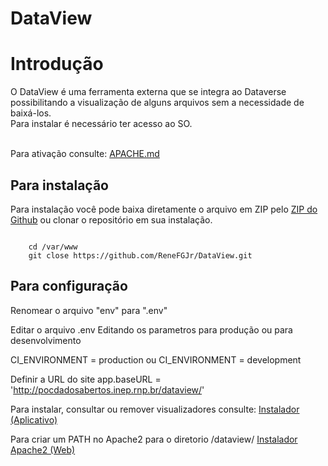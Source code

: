 # DataView

<h1>Introdução</h1>

O DataView é uma ferramenta externa que se integra ao Dataverse possibilitando a visualização de alguns arquivos sem a necessidade de baixá-los.
<br/>
Para instalar é necessário ter acesso ao SO.

<br/>
Para ativação consulte: <a href="APACHE.md">APACHE.md</a>
<br/>
<h2>Para instalação</h2>

Para instalação você pode baixa diretamente o arquivo em ZIP pelo <a href="https://github.com/ReneFGJr/DataView/archive/refs/heads/main.zip">ZIP do Github</a> ou clonar o repositório em sua instalação.

<code>
    cd /var/www
    git close https://github.com/ReneFGJr/DataView.git
</code>
<h3></h3>

<h2>Para configuração</h2>

Renomear o arquivo "env" para ".env"

Editar o arquivo .env
Editando os parametros para produção ou para desenvolvimento

CI_ENVIRONMENT = production
ou
CI_ENVIRONMENT = development

Definir a URL do site
app.baseURL = 'http://pocdadosabertos.inep.rnp.br/dataview/'

Para instalar, consultar ou remover visualizadores consulte:
<a href="_Documment/Install/Install.md">Instalador (Aplicativo)</a>

Para criar um PATH no Apache2 para o diretorio /dataview/
<a href="_Documment/Install/Install_Apache2.md">Instalador Apache2 (Web)</a>